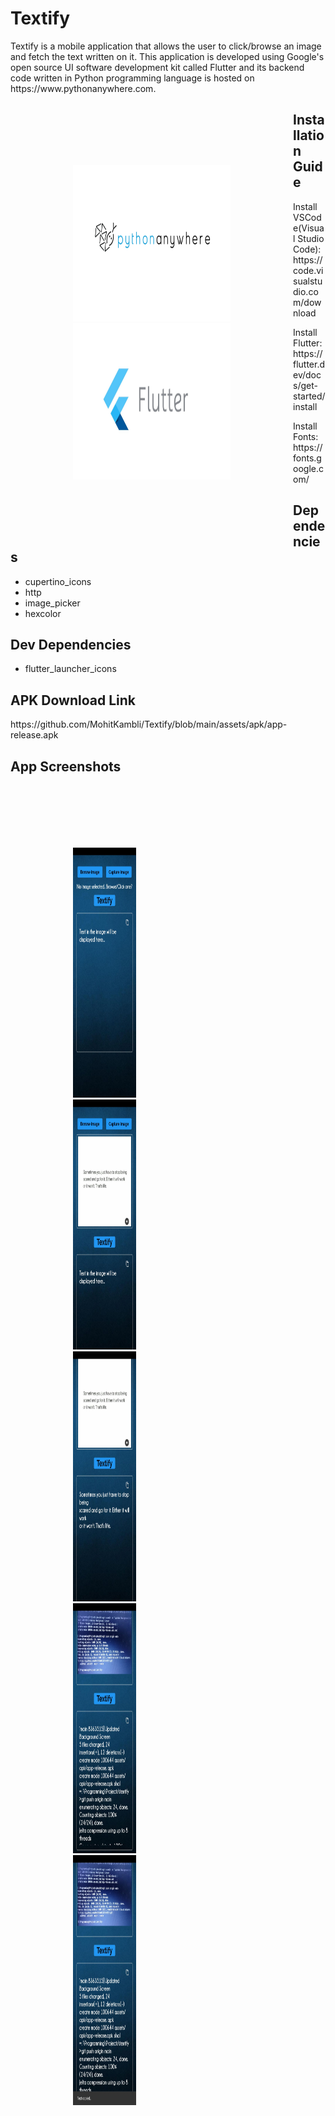 <h1>Textify</h1>
<p>Textify is a mobile application that allows the user to click/browse an image and fetch the text written on it. This application is developed using Google's open source UI software development kit called Flutter and its backend code written in Python programming language is hosted on https://www.pythonanywhere.com.</p>
<div style= "float: left;width: 50%;padding: 100px;">
  <img src="https://github.com/MohitKambli/Textify/blob/main/assets/screenshots/pythonanywhere.png" width=400, height=250>
  <img src="https://github.com/MohitKambli/Textify/blob/main/assets/screenshots/flutter_ss.jpeg" width=420, height=250>
</div>
<h2>Installation Guide</h2>
<p>Install VSCode(Visual Studio Code): https://code.visualstudio.com/download</p>
<p>Install Flutter: https://flutter.dev/docs/get-started/install</p>
<p>Install Fonts: https://fonts.google.com/</p>
<h2>Dependencies</h2>
<ul>
  <li>cupertino_icons</li>
  <li>http</li>
  <li>image_picker</li>
  <li>hexcolor</li>
</ul>
<h2>Dev Dependencies</h2>
<ul>
  <li>flutter_launcher_icons</li>
</ul>
<h2>APK Download Link</h2>
<p>https://github.com/MohitKambli/Textify/blob/main/assets/apk/app-release.apk</p>
<h2>App Screenshots</h2>
<div style= "float: left;width: 20%;padding: 100px;">
  <img src="https://github.com/MohitKambli/Textify/blob/main/assets/screenshots/S1.jpg" width=300 height=400>
  <img src="https://github.com/MohitKambli/Textify/blob/main/assets/screenshots/S2.jpg" width=300 height=400>
  <img src="https://github.com/MohitKambli/Textify/blob/main/assets/screenshots/S3.jpg" width=300 height=400>
  <img src="https://github.com/MohitKambli/Textify/blob/main/assets/screenshots/S4.jpg" width=300 height=400>
  <img src="https://github.com/MohitKambli/Textify/blob/main/assets/screenshots/S5.jpg" width=300 height=400>
</div>
